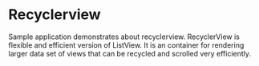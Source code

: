 # Recyclerview
Sample application demonstrates about recyclerview.
RecyclerView is flexible and efficient version of ListView. It is an container for rendering larger data set of views that can be recycled and scrolled very efficiently. 
